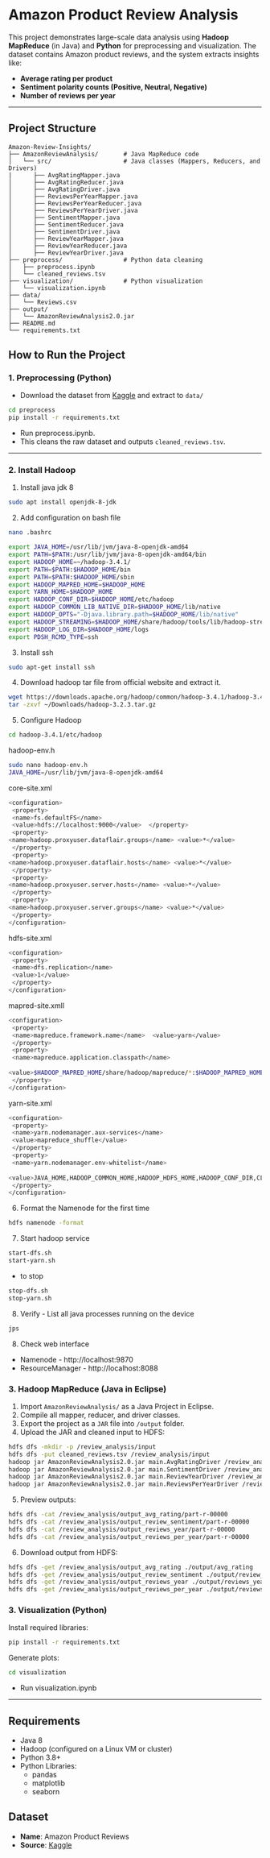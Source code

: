 
# Amazon Product Review Analysis

This project demonstrates large-scale data analysis using **Hadoop MapReduce** (in Java) and **Python** for preprocessing and visualization. The dataset contains Amazon product reviews, and the system extracts insights like:

-  **Average rating per product**
-  **Sentiment polarity counts (Positive, Neutral, Negative)**
-  **Number of reviews per year**

---

## Project Structure

```
Amazon-Review-Insights/
├── AmazonReviewAnalysis/       # Java MapReduce code
│   └── src/                    # Java classes (Mappers, Reducers, and Drivers)
|      ├── AvgRatingMapper.java
│      ├── AvgRatingReducer.java
│      ├── AvgRatingDriver.java
│      ├── ReviewsPerYearMapper.java
│      ├── ReviewsPerYearReducer.java
│      ├── ReviewsPerYearDriver.java
│      ├── SentimentMapper.java
│      ├── SentimentReducer.java
│      ├── SentimentDriver.java            
│      ├── ReviewYearMapper.java            
│      ├── ReviewYearReducer.java
│      ├── ReviewYearDriver.java
├── preprocess/                 # Python data cleaning
│   ├── preprocess.ipynb
│   └── cleaned_reviews.tsv
├── visualization/              # Python visualization
│   └── visualization.ipynb
├── data/
│   └── Reviews.csv
├── output/
│   └── AmazonReviewAnalysis2.0.jar
├── README.md
└── requirements.txt
```


## How to Run the Project

### 1. Preprocessing (Python)
- Download the dataset from [Kaggle](https://www.kaggle.com/datasets/arhamrumi/amazon-product-reviews) and extract to `data/`

```bash
cd preprocess
pip install -r requirements.txt
```
- Run preprocess.ipynb.
- This cleans the raw dataset and outputs `cleaned_reviews.tsv`.

---

### 2. Install Hadoop
1. Install java jdk 8
```bash
sudo apt install openjdk-8-jdk
```
2. Add configuration on bash file
```bash
nano .bashrc
```
```bash
export JAVA_HOME=/usr/lib/jvm/java-8-openjdk-amd64 
export PATH=$PATH:/usr/lib/jvm/java-8-openjdk-amd64/bin 
export HADOOP_HOME=~/hadoop-3.4.1/ 
export PATH=$PATH:$HADOOP_HOME/bin 
export PATH=$PATH:$HADOOP_HOME/sbin 
export HADOOP_MAPRED_HOME=$HADOOP_HOME 
export YARN_HOME=$HADOOP_HOME 
export HADOOP_CONF_DIR=$HADOOP_HOME/etc/hadoop 
export HADOOP_COMMON_LIB_NATIVE_DIR=$HADOOP_HOME/lib/native 
export HADOOP_OPTS="-Djava.library.path=$HADOOP_HOME/lib/native" 
export HADOOP_STREAMING=$HADOOP_HOME/share/hadoop/tools/lib/hadoop-streaming-3.4.1.jar
export HADOOP_LOG_DIR=$HADOOP_HOME/logs 
export PDSH_RCMD_TYPE=ssh
```
3. Install ssh
```bash
sudo apt-get install ssh
```
4. Download hadoop tar file from official website and extract it.
```bash
wget https://downloads.apache.org/hadoop/common/hadoop-3.4.1/hadoop-3.4.1.tar.gz
tar -zxvf ~/Downloads/hadoop-3.2.3.tar.gz 
```
5. Configure Hadoop
```bash
cd hadoop-3.4.1/etc/hadoop
```
hadoop-env.h
```bash
sudo nano hadoop-env.h
JAVA_HOME=/usr/lib/jvm/java-8-openjdk-amd64 
```

core-site.xml
```bash
<configuration> 
 <property> 
 <name>fs.defaultFS</name> 
 <value>hdfs://localhost:9000</value>  </property> 
 <property> 
<name>hadoop.proxyuser.dataflair.groups</name> <value>*</value> 
 </property> 
 <property> 
<name>hadoop.proxyuser.dataflair.hosts</name> <value>*</value> 
 </property> 
 <property> 
<name>hadoop.proxyuser.server.hosts</name> <value>*</value> 
 </property> 
 <property> 
<name>hadoop.proxyuser.server.groups</name> <value>*</value> 
 </property> 
</configuration>
```

hdfs-site.xml
```bash
<configuration> 
 <property> 
 <name>dfs.replication</name> 
 <value>1</value> 
 </property> 
</configuration>
```

mapred-site.xmll
```bash
<configuration> 
 <property> 
 <name>mapreduce.framework.name</name>  <value>yarn</value> 
 </property> 
 <property>
 <name>mapreduce.application.classpath</name> 
  
<value>$HADOOP_MAPRED_HOME/share/hadoop/mapreduce/*:$HADOOP_MAPRED_HOME/share/hadoop/mapreduce/lib/*</value> 
 </property> 
</configuration>
```

yarn-site.xml
```bash
<configuration> 
 <property> 
 <name>yarn.nodemanager.aux-services</name> 
 <value>mapreduce_shuffle</value> 
 </property> 
 <property> 
 <name>yarn.nodemanager.env-whitelist</name> 
  
<value>JAVA_HOME,HADOOP_COMMON_HOME,HADOOP_HDFS_HOME,HADOOP_CONF_DIR,CLASSPATH_PREP END_DISTCACHE,HADOOP_YARN_HOME,HADOOP_MAPRED_HOME</value> 
 </property> 
</configuration>
```
6. Format the Namenode for the first time
```bash
hdfs namenode -format
```

7. Start hadoop service
```bash
start-dfs.sh
start-yarn.sh
```
- to stop
```bash
stop-dfs.sh
stop-yarn.sh
```

8. Verify - List all java processes running on the device
```bash
jps
```

8. Check web interface
- Namenode - http://localhost:9870 
- ResourceManager - http://localhost:8088


### 3. Hadoop MapReduce (Java in Eclipse)

1. Import `AmazonReviewAnalysis/` as a Java Project in Eclipse.
2. Compile all mapper, reducer, and driver classes.
3. Export the project as a `JAR` file into `/output` folder.
4. Upload the JAR and cleaned input to HDFS:

```bash
hdfs dfs -mkdir -p /review_analysis/input
hdfs dfs -put cleaned_reviews.tsv /review_analysis/input
hadoop jar AmazonReviewAnalysis2.0.jar main.AvgRatingDriver /review_analysis/input /review_analysis/output_avg_rating
hadoop jar AmazonReviewAnalysis2.0.jar main.SentimentDriver /review_analysis/input /review_analysis/output_review_sentiment
hadoop jar AmazonReviewAnalysis2.0.jar main.ReviewYearDriver /review_analysis/input /review_analysis/output_reviews_year
hadoop jar AmazonReviewAnalysis2.0.jar main.ReviewsPerYearDriver /review_analysis/input /review_analysis/output_reviews_per_year

```
5. Preview outputs:
```bash
hdfs dfs -cat /review_analysis/output_avg_rating/part-r-00000
hdfs dfs -cat /review_analysis/output_review_sentiment/part-r-00000
hdfs dfs -cat /review_analysis/output_reviews_year/part-r-00000
hdfs dfs -cat /review_analysis/output_reviews_per_year/part-r-00000

```

6. Download output from HDFS:

```bash
hdfs dfs -get /review_analysis/output_avg_rating ./output/avg_rating
hdfs dfs -get /review_analysis/output_review_sentiment ./output/review_sentiment
hdfs dfs -get /review_analysis/output_reviews_year ./output/reviews_year
hdfs dfs -get /review_analysis/output_reviews_per_year ./output/reviews_per_year

```

### 3. Visualization (Python)

Install required libraries:

```bash
pip install -r requirements.txt
```

Generate plots:

```bash
cd visualization
```
- Run visualization.ipynb

---

## Requirements

- Java 8
- Hadoop (configured on a Linux VM or cluster)
- Python 3.8+
- Python Libraries:
  - pandas
  - matplotlib
  - seaborn

## Dataset

- **Name**: Amazon Product Reviews 
- **Source**: [Kaggle](https://www.kaggle.com/datasets/arhamrumi/amazon-product-reviews)


